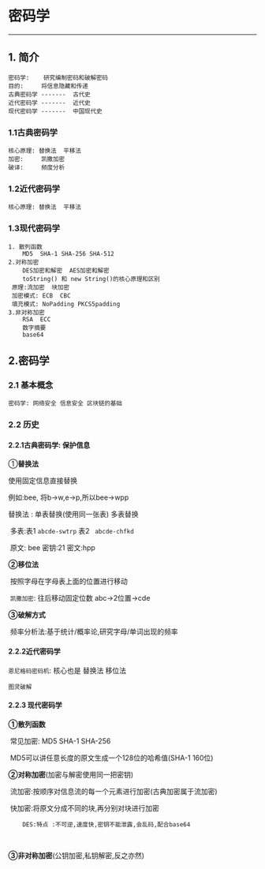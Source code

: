 # 密码学

---

## 1. 简介

```
密码学:	研究编制密码和破解密码
目的:		将信息隐藏和传递
古典密码学 -------  古代史
近代密码学 -------  近代史
现代密码学 -------  中国现代史
```

### 1.1古典密码学

``` 
核心原理: 替换法  平移法
加密:  	凯撒加密
破译:		频度分析    
```

### 1.2近代密码学

``` 
核心原理: 替换法  平移法
```

### 1.3现代密码学

``` 
1. 散列函数
	MD5  SHA-1 SHA-256 SHA-512
2.对称加密
	DES加密和解密  AES加密和解密
	toString() 和 new String()的核心原理和区别
 原理:流加密  块加密
 加密模式: ECB  CBC
 填充模式: NoPadding PKCS5padding
3.非对称加密
	RSA  ECC
	数字摘要
	base64

```

## 2.密码学

### 2.1	基本概念

```
密码学: 网络安全 信息安全 区块链的基础
```

### 2.2 历史

#### 2.2.1古典密码学: 保护信息

①**替换法**

使用固定信息直接替换

例如:bee, 将b->w,e->p,所以bee->wpp

替换法  :  单表替换(使用同一张表)  多表替换

​		多表:表1 `abcde-swtrp` 表2 ` abcde-chfkd`

​		原文: bee	密钥:21   密文:hpp

**②移位法**	

​			按照字母在字母表上面的位置进行移动

​			`凯撒加密`: 	往后移动固定位数 abc->2位置->cde

**③破解方式**

​		频率分析法:基于统计/概率论,研究字母/单词出现的频率

#### 2.2.2近代密码学

`恩尼格码密码机`: 核心也是 替换法 移位法

`图灵破解`

#### 2.2.3 现代密码学

**①散列函数**

​	常见加密: MD5 SHA-1 SHA-256

​	MD5可以讲任意长度的原文生成一个128位的哈希值(SHA-1 160位)

**②对称加密**(加密与解密使用同一把密钥)

​	流加密:按顺序对信息流的每一个元素进行加密(古典加密属于流加密)

​	快加密:将原文分成不同的块,再分别对块进行加密

```
	DES:特点 :不可逆,速度快,密钥不能泄露,会乱码,配合base64
```





​		

**③非对称加密**(公钥加密,私钥解密,反之亦然)

​	



















